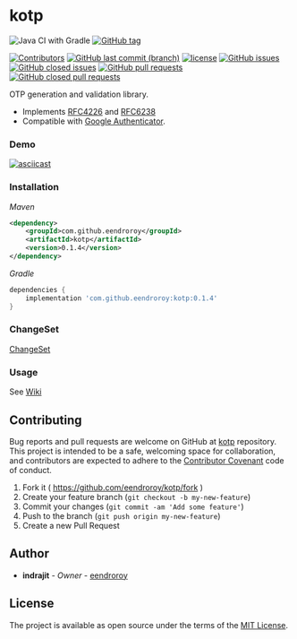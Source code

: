 # kotp

![Java CI with Gradle](https://github.com/eendroroy/kotp/workflows/Tests/badge.svg)
[![GitHub tag](https://img.shields.io/github/tag/eendroroy/kotp.svg)](https://github.com/eendroroy/kotp/tags)

[![Contributors](https://img.shields.io/github/contributors/eendroroy/kotp.svg)](https://github.com/eendroroy/kotp/graphs/contributors)
[![GitHub last commit (branch)](https://img.shields.io/github/last-commit/eendroroy/kotp/master.svg)](https://github.com/eendroroy/kotp)
[![license](https://img.shields.io/github/license/eendroroy/kotp.svg)](https://github.com/eendroroy/kotp/blob/master/LICENSE)
[![GitHub issues](https://img.shields.io/github/issues/eendroroy/kotp.svg)](https://github.com/eendroroy/kotp/issues)
[![GitHub closed issues](https://img.shields.io/github/issues-closed/eendroroy/kotp.svg)](https://github.com/eendroroy/kotp/issues?q=is%3Aissue+is%3Aclosed)
[![GitHub pull requests](https://img.shields.io/github/issues-pr/eendroroy/kotp.svg)](https://github.com/eendroroy/kotp/pulls)
[![GitHub closed pull requests](https://img.shields.io/github/issues-pr-closed/eendroroy/kotp.svg)](https://github.com/eendroroy/kotp/pulls?q=is%3Apr+is%3Aclosed)

OTP generation and validation library.

* Implements [RFC4226](https://datatracker.ietf.org/doc/html/rfc4226) and [RFC6238](https://datatracker.ietf.org/doc/html/rfc6238)
* Compatible with [Google Authenticator](https://github.com/google/google-authenticator).

### Demo

[![asciicast](http://asciinema.org/a/352223.svg)](https://asciinema.org/a/352223)

### Installation

*Maven*

```xml
<dependency>
	<groupId>com.github.eendroroy</groupId>
	<artifactId>kotp</artifactId>
	<version>0.1.4</version>
</dependency>
```

*Gradle*
```groovy
dependencies {
    implementation 'com.github.eendroroy:kotp:0.1.4'
}
```

### ChangeSet

[ChangeSet](CHANGESET.md)

### Usage

See [Wiki](https://github.com/eendroroy/kotp/wiki)

## Contributing

Bug reports and pull requests are welcome on GitHub at [kotp](https://github.com/eendroroy/kotp) repository.
This project is intended to be a safe, welcoming space for collaboration, and contributors are expected to adhere to the
[Contributor Covenant](http://contributor-covenant.org) code of conduct.

  1. Fork it ( https://github.com/eendroroy/kotp/fork )
  1. Create your feature branch (`git checkout -b my-new-feature`)
  1. Commit your changes (`git commit -am 'Add some feature'`)
  1. Push to the branch (`git push origin my-new-feature`)
  1. Create a new Pull Request

## Author

* **indrajit** - *Owner* - [eendroroy](https://github.com/eendroroy)

## License

The project is available as open source under the terms of the [MIT License](http://opensource.org/licenses/MIT).
